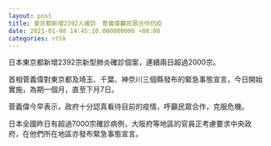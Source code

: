 ```yaml
---
layout: post
title: 東京都新增2392人確診　菅義偉籲民眾合作抗疫
date: 2021-01-08 14:45:10.000000000 +08:00
categories: rthk
---
```


日本東京都新增2392宗新型肺炎確診個案，連續兩日超過2000宗。

首相菅義偉對東京都及埼玉、千葉、神奈川三個縣發布的緊急事態宣言，今日開始實施，為期一個月，直至下月7日。

菅義偉今早表示，政府十分認真看待目前的疫情，呼籲民眾合作，克服危機。

日本全國昨日有超過7000宗確診病例，大阪府等地區的官員正考慮要求中央政府，在他們所在地區亦發布緊急事態宣言。
